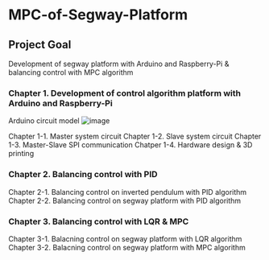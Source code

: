 # MPC-of-Segway-Platform

## Project Goal
Development of segway platform with Arduino and Raspberry-Pi & balancing control with MPC algorithm



### Chapter 1. Development of control algorithm platform with Arduino and Raspberry-Pi
Arduino circuit model
![image](https://github.com/Berry3536/MPC-of-Segway-Platform/assets/139137513/fb64657d-6122-4bfd-b977-571dea792415)

Chapter 1-1. Master system circuit
Chapter 1-2. Slave system circuit
Chapter 1-3. Master-Slave SPI communication
Chatper 1-4. Hardware design & 3D printing

### Chapter 2. Balancing control with PID
Chapter 2-1. Balancing control on inverted pendulum with PID algorithm
Chapter 2-2. Balancing control on segway platform with PID algorithm

### Chapter 3. Balancing control with LQR & MPC
Chapter 3-1. Balacning control on segway platform with LQR algorithm
Chapter 3-2. Balacning control on segway platform with MPC algorithm
